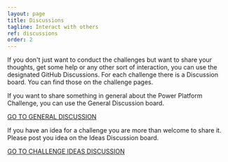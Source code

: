 ```yaml
---
layout: page
title: Discussions
tagline: Interact with others
ref: discussions
order: 2
---
```


If you don't just want to conduct the challenges but want to share your thoughts, get some help or any other sort of interaction, you can use the designated GitHub Discussions.
For each challenge there is a Discussion board. You can find those on the challenge pages.

If you want to share something in general about the Power Platform Challenge, you can use the General Discussion board.

[GO TO GENERAL DISCUSSION](https://github.com/miguelverweij/PowerPlatformChallenge/discussions/1)

If you have an idea for a challenge you are more than welcome to share it. Please post you idea on the Ideas Discussion board.

[GO TO CHALLENGE IDEAS DISCUSSION](https://github.com/miguelverweij/PowerPlatformChallenge/discussions/2)